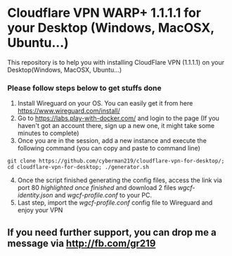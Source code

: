 # Cloudflare VPN WARP+ 1.1.1.1 for your Desktop (Windows, MacOSX, Ubuntu...)
This repository is to help you with installing CloudFlare VPN (1.1.1.1) on your Desktop(Windows, MacOSX, Ubuntu...)
### Please follow steps below to get stuffs done

1. Install Wireguard on your OS. You can easily get it from here https://www.wireguard.com/install/
2. Go to https://labs.play-with-docker.com/ and login to the page (If you haven't got an account there, sign up a new one, it might take some minutes to complete)
3. Once you are in the session, add a new instance and execute the following command (you can copy and paste to command line)

`git clone https://github.com/cyberman219/cloudflare-vpn-for-desktop/; cd cloudflare-vpn-for-desktop; ./generator.sh`

4. Once the script finished generating the config files, access the link via port 80 *highlighted once finished* and download 2 files *wgcf-identity.json* and *wgcf-profile.conf* to your PC. 
5. Last step, import the *wgcf-profile.conf* config file to Wireguard and enjoy your VPN


## If you need further support, you can drop me a message via http://fb.com/gr219
